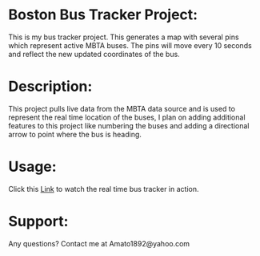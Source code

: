 <h1>Boston Bus Tracker Project:</h1> This is my bus tracker project. This generates a map with several pins which represent active MBTA buses. The pins will move every 10 seconds
and reflect the new updated coordinates of the bus.  
<h1>Description:</h1> This project pulls live data from the MBTA data source and is used to represent the real time location of the buses, I plan on adding additional features
to this project like numbering the buses and adding a directional arrow to point where the bus is heading.
<h1>Usage:</h1> Click this <a href= "https://amato1891.github.io">Link<a/> to watch the real time bus tracker in action.
<h1>Support:</h1> Any questions? Contact me at Amato1892@yahoo.com

